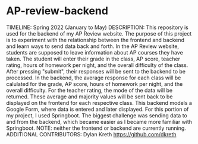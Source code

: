 # AP-review-backend
TIMELINE: Spring 2022 (January to May)
DESCRIPTION:
This repository is used for the backend of my AP Review website. The purpose of this project is to experiment with the relationship between the frontend and backend and learn ways to send data back and forth. In the AP Review website, students are supposed to leave information about AP courses they have taken. The student will enter their grade in the class, AP score, teacher rating, hours of homework per night, and the overall difficulty of the class. After pressing "submit", their responses will be sent to the backend to be processed. In the backend, the average response for each class will be calulated for the grade, AP score, hours of homework per night, and the overall difficulty. For the teacher rating, the mode of the data will be returned. These average and majority values will be sent back to be displayed on the frontend for each respective class. This backend models a Google Form, where data is entered and later displayed. For this portion of my project, I used Springboot. The biggest challenge was sending data to and from the backend, which became easier as I became more familiar with Springboot.
NOTE: neither the frontend or backend are currently running.
ADDITIONAL CONTRIBUTORS: Dylan Kreth https://github.com/dkreth
